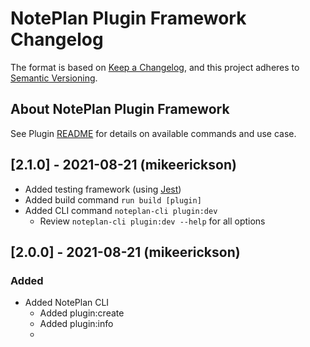 # NotePlan Plugin Framework Changelog

The format is based on [Keep a Changelog](https://keepachangelog.com/en/1.0.0/),
and this project adheres to [Semantic Versioning](https://semver.org/spec/v2.0.0.html).

## About NotePlan Plugin Framework

See Plugin [README](https://github.com/NotePlan/plugins/blob/main/README.md) for details on available commands and use case.

## [2.1.0] - 2021-08-21 (mikeerickson)

- Added testing framework (using [Jest](https://jestjs.io/))
- Added build command `run build [plugin]`
- Added CLI command `noteplan-cli plugin:dev`
  - Review `noteplan-cli plugin:dev --help` for all options

## [2.0.0] - 2021-08-21 (mikeerickson)

### Added

- Added NotePlan CLI
  - Added plugin:create
  - Added plugin:info
  -
